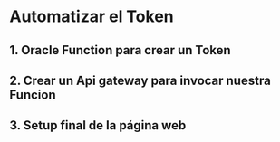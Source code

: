# Automatizar el Token

## 1. Oracle Function para crear un Token

## 2. Crear un Api gateway para invocar nuestra Funcion

## 3. Setup final de la página web